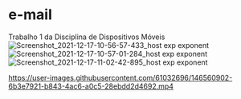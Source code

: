 # e-mail
Trabalho 1 da Disciplina de Dispositivos Móveis
![Screenshot_2021-12-17-10-56-57-433_host exp exponent](https://user-images.githubusercontent.com/61032696/146561358-51d4045f-9289-4490-a5a0-80defa42a2ae.jpg)
![Screenshot_2021-12-17-10-57-01-284_host exp exponent](https://user-images.githubusercontent.com/61032696/146561363-c8b3687d-1847-4edb-a755-532d2e9360c3.jpg)
![Screenshot_2021-12-17-11-02-42-895_host exp exponent](https://user-images.githubusercontent.com/61032696/146561365-a7e4eedd-61d4-4825-931a-c7348f124888.jpg)

https://user-images.githubusercontent.com/61032696/146560902-6b3e7921-b843-4ac6-a0c5-28ebdd2d4692.mp4
